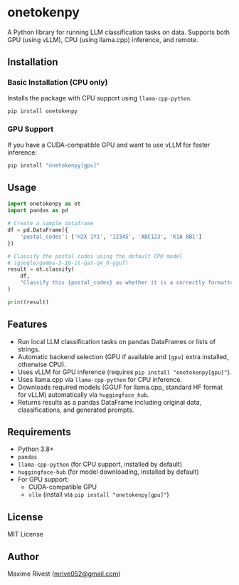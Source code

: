 # onetokenpy

A Python library for running LLM classification tasks on data. Supports both GPU (using vLLM), CPU (using llama.cpp) inference, and remote.

## Installation

### Basic Installation (CPU only)
Installs the package with CPU support using `llama-cpp-python`.
```bash
pip install onetokenpy
```

### GPU Support
If you have a CUDA-compatible GPU and want to use vLLM for faster inference:
```bash
pip install "onetokenpy[gpu]"
```

## Usage

```python
import onetokenpy as ot
import pandas as pd

# Create a sample dataframe
df = pd.DataFrame({
    'postal_codes': ['H2X 1Y1', '12345', 'ABC123', 'K1A 0B1']
})

# Classify the postal codes using the default CPU model
# (google/gemma-3-1b-it-qat-q4_0-gguf)
result = ot.classify(
    df,
    "Classify this {postal_codes} as whether it is a correctly formatted Canadian postal code. Answer only by Yes or No"
)

print(result)
```

## Features

- Run local LLM classification tasks on pandas DataFrames or lists of strings.
- Automatic backend selection (GPU if available and `[gpu]` extra installed, otherwise CPU).
- Uses vLLM for GPU inference (requires `pip install "onetokenpy[gpu]"`).
- Uses llama.cpp via `llama-cpp-python` for CPU inference.
- Downloads required models (GGUF for llama.cpp, standard HF format for vLLM) automatically via `huggingface_hub`.
- Returns results as a pandas DataFrame including original data, classifications, and generated prompts.

## Requirements

- Python 3.8+
- `pandas`
- `llama-cpp-python` (for CPU support, installed by default)
- `huggingface-hub` (for model downloading, installed by default)
- For GPU support: 
    - CUDA-compatible GPU
    - `vllm` (install via `pip install "onetokenpy[gpu]"`)

## License

MIT License

## Author

Maxime Rivest (mrive052@gmail.com) 